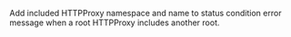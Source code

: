 Add included HTTPProxy namespace and name to status condition error message when a root HTTPProxy includes another root.
